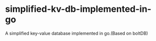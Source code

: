 # simplified-kv-db-implemented-in-go
A simplified key-value database implemented in go.(Based on boltDB)

